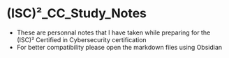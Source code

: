 # (ISC)²_CC_Study_Notes
- These are personnal notes that I have taken while preparing for the (ISC)² Certified in Cybersecurity certification
- For better compatibility please open the markdown files using Obsidian
